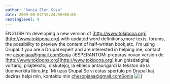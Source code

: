 ```yaml
---
author: "Sonja Elen Kisa"
date: 2009-06-04T16:24:00+00:00
nestinglevel: 0
---
```

ENGLISHI'm developing a new version of [http://www.tokipona.org](http://www.tokipona.org) with updated word definitions,more texts, forums, the possibility to preview the content of half-written book,etc. I'm using Drupal.If you are a Drupal expert and are interested in helping me, contact me [atsonjaaa@gmail.comSonja](mailto://atsonjaaa@gmail.comSonja) :)ESPERANTOMi preparas novan version de [http://www.tokipona.org](http://www.tokipona.org) kun ghisdatigitaj vortaroj, pliajtekstoj, diskutejoj, la ebleco antaurigardi la tekston de la duonverkita libro,ktp. Mi uzas Drupal.Se vi estas spertulo pri Drupal kaj deziras helpi min, kontaktu min [chesonjaaa@gmail.comSonja](mailto://chesonjaaa@gmail.comSonja) ![:)](images/smilies/icon_e_smile.gif "Smile")